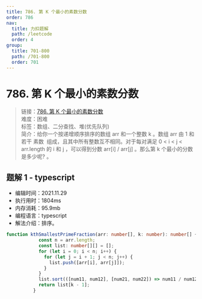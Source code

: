 ```yaml
---
title: 786. 第 K 个最小的素数分数
order: 786
nav:
  title: 力扣题解
  path: /leetcode
  order: 4
group:
  title: 701-800
  path: /701-800
  order: 701
---
```


# 786. 第 K 个最小的素数分数
    
> 链接：[786. 第 K 个最小的素数分数](https://leetcode-cn.com/problems/k-th-smallest-prime-fraction/)  
> 难度：困难  
> 标签：数组、二分查找、堆(优先队列)  
> 简介：给你一个按递增顺序排序的数组 arr 和一个整数 k 。数组 arr 由 1 和若干 素数  组成，且其中所有整数互不相同。对于每对满足 0 < i < j < arr.length 的 i 和 j ，可以得到分数 arr[i] / arr[j] 。那么第 k 个最小的分数是多少呢? 。
      
## 题解 1 - typescript
- 编辑时间：2021.11.29
- 执行用时：1804ms
- 内存消耗：95.9mb
- 编程语言：typescript
- 解法介绍：排序。
```typescript
function kthSmallestPrimeFraction(arr: number[], k: number): number[] {
            const n = arr.length;
            const list: number[][] = [];
            for (let i = 0; i < n; i++) {
              for (let j = i + 1; j < n; j++) {
                list.push([arr[i], arr[j]]);
              }
            }
            list.sort(([num11, num12], [num21, num22]) => num11 / num12 - num21 / num22);
            return list[k - 1];
          }
```

      